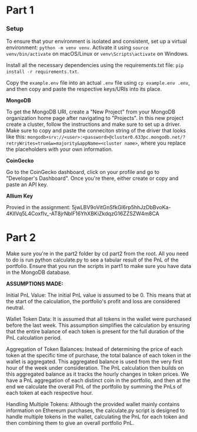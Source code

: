 # Part 1

### Setup
To ensure that your environment is isolated and consistent, set up a virtual environment:
`python -m venv venv`.
Activate it using `source venv/bin/activate` on macOS/Linux or `venv\Scripts\activate` on Windows. 

Install all the necessary dependencies using the requirements.txt file: `pip install -r requirements.txt`.

Copy the `example.env` file into an actual `.env` file using `cp example.env .env`, and then copy and paste the respective keys/URIs into its place.

**MongoDB**

To get the MongoDB URI, create a "New Project" from your MongoDB organization home page after navigating to "Projects". In this new project create a cluster, follow the instructions and make sure to set up a driver. Make sure to copy and paste the conneciton string of the driver that looks like this: `mongodb+srv://<user>:<password>@cluster0.633pc.mongodb.net/?retryWrites=true&w=majority&appName=<cluster name>`, where you replace the placeholders with your own information.

**CoinGecko**

Go to the CoinGecko dashboard, click on your profile and go to "Developer's Dashboard". Once you're there, either create or copy and paste an API key.

**Allium Key**

Provied in the assignment: 5jwLBV9oVitGnSfkGl6rp5hhJzDbBvoKa-4KllVq5L4CoxfIv_-AT8jrNblF16YhXBKiZkdqzG16ZZSZW4m8CA




# Part 2

Make sure you're in the part2 folder by cd part2 from the root. All you need to do is run python calculate.py to see a tabular result of the PnL of the portfolio. Ensure that you run the scripts in part1 to make sure you have data in the MongoDB database.

**ASSUMPTIONS MADE:**

Initial PnL Value: The initial PnL value is assumed to be 0. This means that at the start of the calculation, the portfolio's profit and loss are considered neutral.

Wallet Token Data: It is assumed that all tokens in the wallet were purchased before the last week. This assumption simplifies the calculation by ensuring that the entire balance of each token is present for the full duration of the PnL calculation period.

Aggregation of Token Balances: Instead of determining the price of each token at the specific time of purchase, the total balance of each token in the wallet is aggregated. This aggregated balance is used from the very first hour of the week under consideration. The PnL calculation then builds on this aggregated balance as it tracks the hourly changes in token prices. We have a PnL aggregation of each distinct coin in the portfolio, and then at the end we calculate the overall PnL of the portfolio by summing the PnLs of each token at each respective hour.

Handling Multiple Tokens: Although the provided wallet mainly contains information on Ethereum purchases, the calculate.py script is designed to handle multiple tokens in the wallet, calculating the PnL for each token and then combining them to give an overall portfolio PnL.

